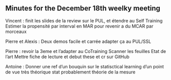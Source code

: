 ## Minutes for the December 18th weelky meeting

Vincent : finit les slides de la review sur le PUL, et étendre au Self Training
Estimer la propensité par interval en MAR pour revenir a du MCAR par morceaux

Pierre et Alexis : Deux demos facile et carrée adapter ça au PUL/SSL

Pierre : revoir la 3eme et l’adapter au CoTraining
Scanner les feuilles
Etat de l’art
Mettre fiche de lecture et debut these et cr sur GitHub

Antoine : Donner une ref d’un bouquin sur le statisctical learning d’un point de vue très théorique stat probablement théorie de la mesure
